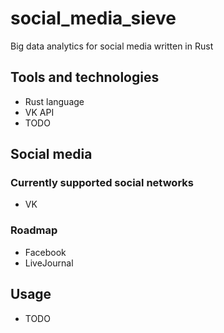 # social_media_sieve
Big data analytics for social media written in Rust

## Tools and technologies
- Rust language
- VK API
- TODO

## Social media

### Currently supported social networks
- VK

### Roadmap
- Facebook
- LiveJournal

## Usage
- TODO
